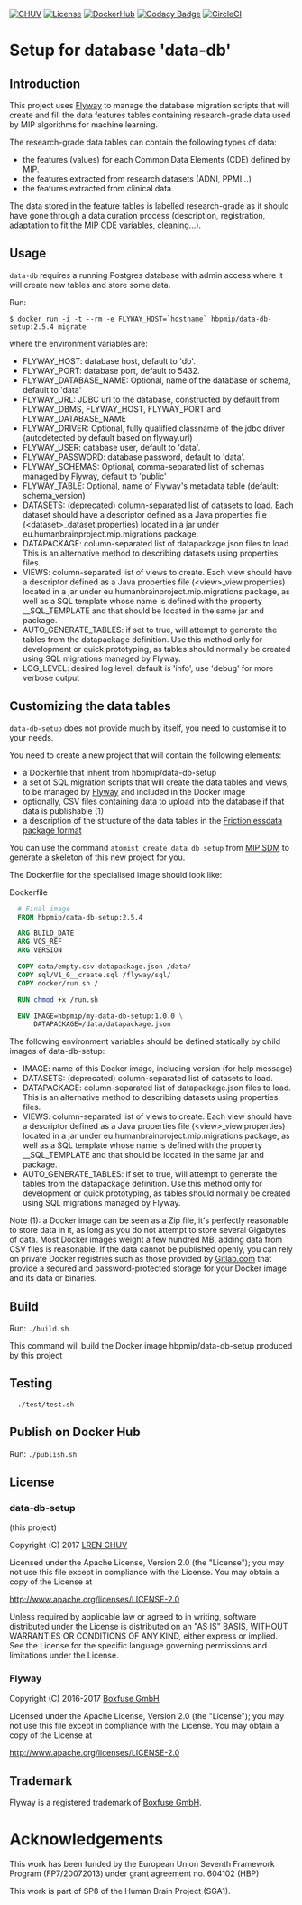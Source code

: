[![CHUV](https://img.shields.io/badge/CHUV-LREN-AF4C64.svg)](https://www.unil.ch/lren/en/home.html) [![License](https://img.shields.io/badge/license-Apache--2.0-blue.svg)](https://github.com/LREN-CHUV/data-db-setup/blob/master/LICENSE) [![DockerHub](https://img.shields.io/badge/docker-hbpmip%2Fdata--db--setup-008bb8.svg)](https://hub.docker.com/r/hbpmip/data-db-setup/) [![Codacy Badge](https://api.codacy.com/project/badge/Grade/fb70732c6b7647699610bdb7be1d8548)](https://www.codacy.com/app/hbpmip/data-db-setup?utm_source=github.com&amp;utm_medium=referral&amp;utm_content=LREN-CHUV/data-db-setup&amp;utm_campaign=Badge_Grade)
[![CircleCI](https://circleci.com/gh/LREN-CHUV/data-db-setup.svg?style=svg)](https://circleci.com/gh/LREN-CHUV/data-db-setup)

# Setup for database 'data-db'

## Introduction

This project uses [Flyway](http://flywaydb.org/) to manage the database migration scripts that will create and fill the data features tables containing research-grade data used by MIP algorithms for machine learning.

The research-grade data tables can contain the following types of data:

* the features (values) for each Common Data Elements (CDE) defined by MIP.
* the features extracted from research datasets (ADNI, PPMI...)
* the features extracted from clinical data

The data stored in the feature tables is labelled research-grade as it should have gone through a data curation process (description, registration, adaptation to fit the MIP CDE variables, cleaning...).

## Usage

`data-db` requires a running Postgres database with admin access where it will create new tables and store some data.

Run:

```console
$ docker run -i -t --rm -e FLYWAY_HOST=`hostname` hbpmip/data-db-setup:2.5.4 migrate
```

where the environment variables are:

* FLYWAY_HOST: database host, default to 'db'.
* FLYWAY_PORT: database port, default to 5432.
* FLYWAY_DATABASE_NAME: Optional, name of the database or schema, default to 'data'
* FLYWAY_URL: JDBC url to the database, constructed by default from FLYWAY_DBMS, FLYWAY_HOST, FLYWAY_PORT and FLYWAY_DATABASE_NAME
* FLYWAY_DRIVER: Optional, fully qualified classname of the jdbc driver (autodetected by default based on flyway.url)
* FLYWAY_USER: database user, default to 'data'.
* FLYWAY_PASSWORD: database password, default to 'data'.
* FLYWAY_SCHEMAS: Optional, comma-separated list of schemas managed by Flyway, default to 'public'
* FLYWAY_TABLE: Optional, name of Flyway's metadata table (default: schema_version)
* DATASETS: (deprecated) column-separated list of datasets to load. Each dataset should have a descriptor defined as a Java properties file (\<dataset\>\_dataset.properties) located in a jar under eu.humanbrainproject.mip.migrations package.
* DATAPACKAGE: column-separated list of datapackage.json files to load. This is an alternative method to describing datasets using properties files.
* VIEWS: column-separated list of views to create. Each view should have a descriptor defined as a Java properties file (\<view\>\_view.properties) located in a jar under eu.humanbrainproject.mip.migrations package,
  as well as a SQL template whose name is defined with the property \_\_SQL_TEMPLATE and that should be located in the same jar and package.
* AUTO_GENERATE_TABLES: if set to true, will attempt to generate the tables from the datapackage definition. Use this method only for development or quick prototyping, as tables should normally be created using SQL migrations managed by Flyway.
* LOG_LEVEL: desired log level, default is 'info', use 'debug' for more verbose output

## Customizing the data tables

`data-db-setup` does not provide much by itself, you need to customise it to your needs.

You need to create a new project that will contain the following elements:

* a Dockerfile that inherit from hbpmip/data-db-setup
* a set of SQL migration scripts that will create the data tables and views, to be managed by [Flyway](http://flywaydb.org/) and included in the Docker image
* optionally, CSV files containing data to upload into the database if that data is publishable (1)
* a description of the structure of the data tables in the [Frictionlessdata package format](https://frictionlessdata.io/specs/)

You can use the command `atomist create data db setup` from [MIP SDM](https://github.com/LREN-CHUV/mip-sdm) to generate a skeleton of this new project for you.

The Dockerfile for the specialised image should look like:

Dockerfile
```dockerfile
  # Final image
  FROM hbpmip/data-db-setup:2.5.4

  ARG BUILD_DATE
  ARG VCS_REF
  ARG VERSION

  COPY data/empty.csv datapackage.json /data/
  COPY sql/V1_0__create.sql /flyway/sql/
  COPY docker/run.sh /

  RUN chmod +x /run.sh

  ENV IMAGE=hbpmip/my-data-db-setup:1.0.0 \
      DATAPACKAGE=/data/datapackage.json

```

The following environment variables should be defined statically by child images of data-db-setup:

* IMAGE: name of this Docker image, including version (for help message)
* DATASETS: (deprecated) column-separated list of datasets to load.
* DATAPACKAGE: column-separated list of datapackage.json files to load. This is an alternative method to describing datasets using properties files.
* VIEWS: column-separated list of views to create. Each view should have a descriptor defined as a Java properties file (\<view\>\_view.properties) located in a jar under eu.humanbrainproject.mip.migrations package,
  as well as a SQL template whose name is defined with the property \_\_SQL_TEMPLATE and that should be located in the same jar and package.
* AUTO_GENERATE_TABLES: if set to true, will attempt to generate the tables from the datapackage definition. Use this method only for development or quick prototyping, as tables should normally be created using SQL migrations managed by Flyway.

Note (1): a Docker image can be seen as a Zip file, it's perfectly reasonable to store data in it, as long as you do not attempt to store several Gigabytes of data. Most Docker images weight a few hundred MB, adding data from CSV files is reasonable.
If the data cannot be published openly, you can rely on private Docker registries such as those provided by [Gitlab.com](https://gitlab.com) that provide a secured and password-protected storage for your Docker image and its data or binaries.

## Build

Run: `./build.sh`

This command will build the Docker image hbpmip/data-db-setup produced by this project

## Testing

```
  ./test/test.sh
```

## Publish on Docker Hub

Run: `./publish.sh`

## License

### data-db-setup

(this project)

Copyright (C) 2017 [LREN CHUV](https://www.unil.ch/lren/en/home.html)

Licensed under the Apache License, Version 2.0 (the "License");
you may not use this file except in compliance with the License.
You may obtain a copy of the License at

http://www.apache.org/licenses/LICENSE-2.0

Unless required by applicable law or agreed to in writing, software
distributed under the License is distributed on an "AS IS" BASIS,
WITHOUT WARRANTIES OR CONDITIONS OF ANY KIND, either express or implied.
See the License for the specific language governing permissions and
limitations under the License.

### Flyway

Copyright (C) 2016-2017 [Boxfuse GmbH](https://boxfuse.com)

Licensed under the Apache License, Version 2.0 (the "License");
you may not use this file except in compliance with the License.
You may obtain a copy of the License at

http://www.apache.org/licenses/LICENSE-2.0

## Trademark
Flyway is a registered trademark of [Boxfuse GmbH](https://boxfuse.com).

# Acknowledgements

This work has been funded by the European Union Seventh Framework Program (FP7/2007­2013) under grant agreement no. 604102 (HBP)

This work is part of SP8 of the Human Brain Project (SGA1).
